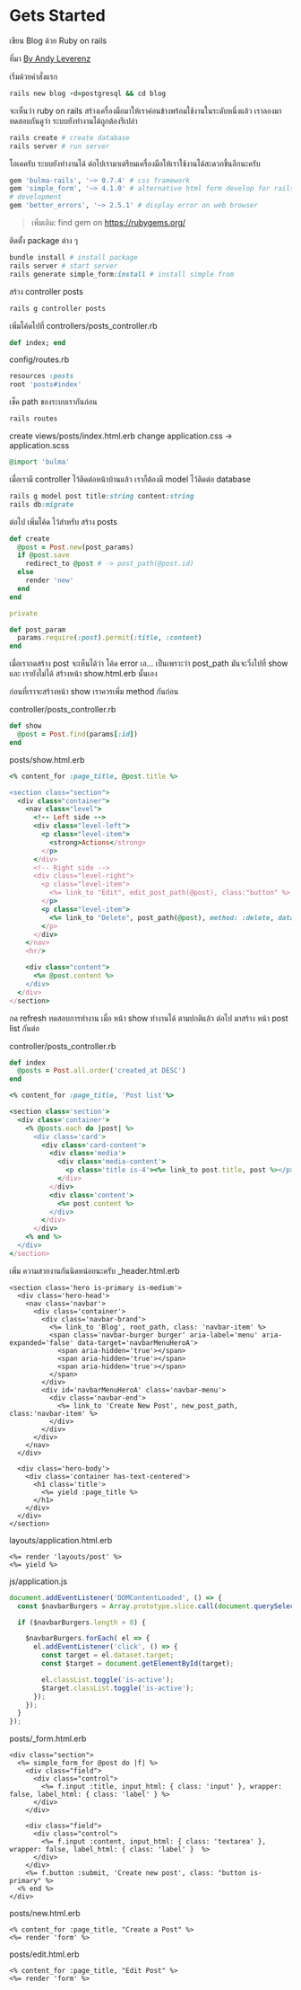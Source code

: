 # Gets Started

เขียน Blog ด้วย Ruby on rails

ที่มา [By Andy Leverenz](https://web-crunch.com/lets-build-with-ruby-on-rails-blog-with-comments/)

เริ่มด้วยคำสั่งแรก
~~~~ruby
rails new blog -d=postgresql && cd blog
~~~~

จะเห็นว่า ruby on rails สร้างเครื่องมือมาให้เราค่อนข้างพร้อมใช้งานในระดับหนึ่งแล้ว
เราลองมาทดสอบกันดูว่า ระบบยังทำงานได้ถูกต้องรึเปล่า
~~~~ruby 
rails create # create database
rails server # run server
~~~~
โอเคครับ ระบบยังทำงานได้ 
ต่อไปเรามาเตรียมเครื่องมือให้เราใช้งานได้สะดวกขึ้นอีกนะครับ

~~~~ruby
gem 'bulma-rails', '~> 0.7.4' # css framework
gem 'simple_form', '~> 4.1.0' # alternative html form develop for rails
# development
gem 'better_errors', '~> 2.5.1' # display error on web browser
~~~~
> เพิ่มเติม: find gem on https://rubygems.org/

ติดตั้ง package ต่าง ๆ
~~~~ruby
bundle install # install package
rails server # start server
rails generate simple_form:install # install simple from
~~~~
สร้าง controller posts 
~~~~ruby
rails g controller posts
~~~~
เพิ่มโค้ดไปที่ controllers/posts_controller.rb
~~~~ruby
def index; end
~~~~
config/routes.rb
~~~~ruby
resources :posts
root 'posts#index'
~~~~
เช็ค path ของระบบเรากันก่อน
~~~~ruby
rails routes
~~~~
create views/posts/index.html.erb
change application.css -> application.scss
~~~~ruby
@import 'bulma'
~~~~
เมื่อเรามี controller ไว้ติดต่อหน้าบ้านแล้ว เราก็ต้องมี model ไว้ติดต่อ database
~~~~ruby
rails g model post title:string content:string
rails db:migrate
~~~~
ต่อไป เพิ่มโค้ด ไว้สำหรับ สร้าง posts
~~~~ruby
def create
  @post = Post.new(post_params)
  if @post.save
    redirect_to @post # -> post_path(@post.id)
  else
    render 'new'
  end
end

private

def post_param
  params.require(:post).permit(:title, :content)
end
~~~~
เมื่อเรากดสร้าง post จะเห็นได้ว่า โค้ด error
เอ... เป็นเพราะว่า post_path มันจะวิ่งไปที่ show และ เรายังไม่ได้ สร้างหน้า show.html.erb นั้นเอง

ก่อนที่เราจะสร้างหน้า show เราควรเพิ่ม method กันก่อน

controller/posts_controller.rb
~~~~ruby
def show
  @post = Post.find(params[:id])
end
~~~~

posts/show.html.erb
~~~~ruby
<% content_for :page_title, @post.title %>

<section class="section">
  <div class="container">
    <nav class="level">
      <!-- Left side -->
      <div class="level-left">
        <p class="level-item">
          <strong>Actions</strong>
        </p>
      </div>
      <!-- Right side -->
      <div class="level-right">
        <p class="level-item">
          <%= link_to "Edit", edit_post_path(@post), class:"button" %>
        </p>
        <p class="level-item">
          <%= link_to "Delete", post_path(@post), method: :delete, data: { confirm: "Are you sure?" }, class:"button is-danger" %>
        </p>
      </div>
    </nav>
    <hr/>

    <div class="content">
      <%= @post.content %>
    </div>
  </div>
</section>
~~~~
กด refresh ทดสอบการทำงาน
เมื่อ หน้า show ทำงานได้ ตามปกติแล้ว
ต่อไป มาสร้าง หน้า post list กันต่อ

controller/posts_controller.rb
~~~~ruby
def index
  @posts = Post.all.order('created_at DESC')
end
~~~~
~~~~ruby
<% content_for :page_title, 'Post list'%>

<section class='section'>
  <div class='container'>
    <% @posts.each do |post| %>
      <div class='card'>
        <div class='card-content'>
          <div class='media'>
            <div class='media-content'>
              <p class='title is-4'><%= link_to post.title, post %></p>
            </div>
          </div>
          <div class='content'>
            <%= post.content %>
          </div>
        </div>
      </div>
    <% end %>
  </div>
</section>
~~~~

เพิ่ม ความสวยงานกันนิดหน่อยนะครับ
_header.html.erb
~~~~erb
<section class='hero is-primary is-medium'>
  <div class='hero-head'>
    <nav class='navbar'>
      <div class='container'>
        <div class='navbar-brand'>
          <%= link_to 'Blog', root_path, class: 'navbar-item' %>
          <span class='navbar-burger burger' aria-label='menu' aria-expanded='false' data-target='navbarMenuHeroA'>
            <span aria-hidden='true'></span>
            <span aria-hidden='true'></span>
            <span aria-hidden='true'></span>
          </span>
        </div>
        <div id='navbarMenuHeroA' class='navbar-menu'>
          <div class='navbar-end'>
            <%= link_to 'Create New Post', new_post_path, class:'navbar-item' %>
          </div>
        </div>
      </div>
    </nav>
  </div>

  <div class='hero-body'>
    <div class='container has-text-centered'>
      <h1 class='title'>
        <%= yield :page_title %>
      </h1>
    </div>
  </div>
</section>
~~~~
layouts/application.html.erb
~~~~erb
<%= render 'layouts/post' %>
<%= yield %>
~~~~
js/application.js
~~~~js
document.addEventListener('DOMContentLoaded', () => {
  const $navbarBurgers = Array.prototype.slice.call(document.querySelectorAll('.navbar-burger'), 0);

  if ($navbarBurgers.length > 0) {

    $navbarBurgers.forEach( el => {
      el.addEventListener('click', () => {
        const target = el.dataset.target;
        const $target = document.getElementById(target);

        el.classList.toggle('is-active');
        $target.classList.toggle('is-active');
      });
    });
  }
});
~~~~
posts/_form.html.erb
~~~~erb
<div class="section">
  <%= simple_form_for @post do |f| %>
    <div class="field">
      <div class="control">
        <%= f.input :title, input_html: { class: 'input' }, wrapper: false, label_html: { class: 'label' } %>
      </div>
    </div>

    <div class="field">
      <div class="control">
        <%= f.input :content, input_html: { class: 'textarea' }, wrapper: false, label_html: { class: 'label' }  %>
      </div>
    </div>
    <%= f.button :submit, 'Create new post', class: "button is-primary" %>
  <% end %>
</div>
~~~~
posts/new.html.erb
~~~~erb
<% content_for :page_title, "Create a Post" %>
<%= render 'form' %>
~~~~
posts/edit.html.erb
~~~~erb
<% content_for :page_title, "Edit Post" %>
<%= render 'form' %>
~~~~

